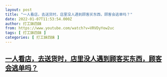 ```yaml
---
layout: post
title: "一人看店，去送货时，店里没人遇到顾客买东西，顾客会逃单吗？"
date: 2022-01-07T11:53:54.000Z
author: 打工妹四妹
from: https://www.youtube.com/watch?v=VRVDyYow2uc
tags: [ 打工妹四妹 ]
categories: [ 打工妹四妹 ]
---
```

<!--1641556434000-->
[一人看店，去送货时，店里没人遇到顾客买东西，顾客会逃单吗？](https://www.youtube.com/watch?v=VRVDyYow2uc)
------

<div>

</div>
